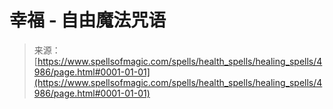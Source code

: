 <!--yml

category: 未分类

date: 2024-06-12 18:38:56

-->

# 幸福 - 自由魔法咒语

> 来源：[https://www.spellsofmagic.com/spells/health_spells/healing_spells/4986/page.html#0001-01-01](https://www.spellsofmagic.com/spells/health_spells/healing_spells/4986/page.html#0001-01-01)
